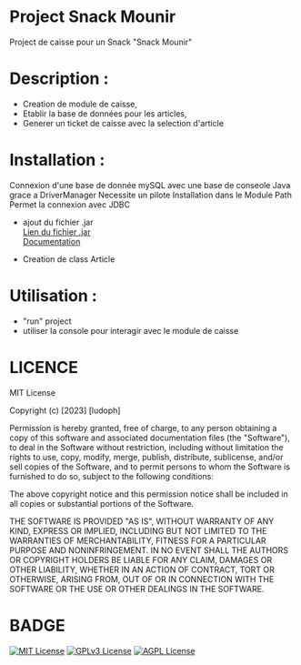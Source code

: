 # Project Snack Mounir

Project de caisse pour un Snack "Snack Mounir"

# Description :

- Creation de module de caisse,
- Etablir la base de données pour les articles,
- Generer un ticket de caisse avec la selection d'article

# Installation :

Connexion d'une base de donnée mySQL avec une base de conseole Java grace a DriverManager
Necessite un pilote
Installation dans le Module Path
Permet la connexion avec JDBC

- ajout du fichier .jar <br>
  <a href="https://dev.mysql.com/downloads/connector/j/" target="_blank">Lien du fichier .jar</a> <br>
  <a href="https://dev.mysql.com/doc/connector-j/8.0/en/connector-j-usagenotes-connect-drivermanager.html" target="_blank">Documentation</a>

- Creation de class Article

# Utilisation :

- "run" project
- utiliser la console pour interagir avec le module de caisse

# LICENCE

MIT License

Copyright (c) [2023] [ludoph]

Permission is hereby granted, free of charge, to any person obtaining a copy
of this software and associated documentation files (the "Software"), to deal
in the Software without restriction, including without limitation the rights
to use, copy, modify, merge, publish, distribute, sublicense, and/or sell
copies of the Software, and to permit persons to whom the Software is
furnished to do so, subject to the following conditions:

The above copyright notice and this permission notice shall be included in all
copies or substantial portions of the Software.

THE SOFTWARE IS PROVIDED "AS IS", WITHOUT WARRANTY OF ANY KIND, EXPRESS OR
IMPLIED, INCLUDING BUT NOT LIMITED TO THE WARRANTIES OF MERCHANTABILITY,
FITNESS FOR A PARTICULAR PURPOSE AND NONINFRINGEMENT. IN NO EVENT SHALL THE
AUTHORS OR COPYRIGHT HOLDERS BE LIABLE FOR ANY CLAIM, DAMAGES OR OTHER
LIABILITY, WHETHER IN AN ACTION OF CONTRACT, TORT OR OTHERWISE, ARISING FROM,
OUT OF OR IN CONNECTION WITH THE SOFTWARE OR THE USE OR OTHER DEALINGS IN THE
SOFTWARE.

# BADGE

[![MIT License](https://img.shields.io/badge/License-MIT-green.svg)](https://choosealicense.com/licenses/mit/)
[![GPLv3 License](https://img.shields.io/badge/License-GPL%20v3-yellow.svg)](https://opensource.org/licenses/)
[![AGPL License](https://img.shields.io/badge/license-AGPL-blue.svg)](http://www.gnu.org/licenses/agpl-3.0)
